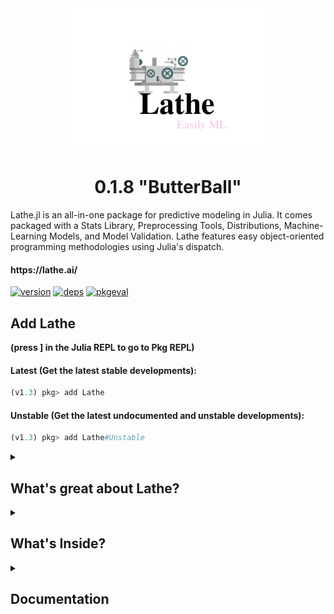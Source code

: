 <div align="center"><img src="https://github.com/ChifiSource/Lathe.jl/blob/Unstable/assets/lathelogo.png" />
  <h1>0.1.8 "ButterBall"</h1>
</div>
<div align="left">
  <p> Lathe.jl is an all-in-one package for predictive modeling in Julia. It comes packaged with a Stats Library, Preprocessing Tools, Distributions, Machine-Learning Models, and Model Validation. Lathe features easy object-oriented programming methodologies using Julia's dispatch.</p>
  <h4>https://lathe.ai/</h4>
        </div>
        
[![version](https://juliahub.com/docs/Lathe/version.svg)](https://juliahub.com/ui/Packages/Lathe/6rMNJ)
[![deps](https://juliahub.com/docs/Lathe/deps.svg)](https://juliahub.com/ui/Packages/Lathe/6rMNJ?t=2)
[![pkgeval](https://juliahub.com/docs/Lathe/pkgeval.svg)](https://juliahub.com/ui/Packages/Lathe/6rMNJ)
## Add Lathe
**(press ] in the Julia REPL to go to Pkg REPL)**
 #### Latest (Get the latest stable developments):
 ```julia
 (v1.3) pkg> add Lathe
 ```
 #### Unstable (Get the latest undocumented and unstable developments):
 ```julia
 (v1.3) pkg> add Lathe#Unstable
 ```


<details class="details-overlay">
  <summary class="btn"><h2>What's great about Lathe?</h2></summary>
<div>

#### Easily ML
Lathe brings an entirely different methodology to the Julia language. Types are created to adhere to the object-oriented programming paradigm, and syntax is akin to that of Pythonic machine-learning packages, like SkLearn.
#### Fully Featured
Lathe includes many of the tools commonly used by machine-learning engineers and scientists out of the box, rather than relying on more dependencies to do so.
#### Deployable
Lathe models can be easily serialized and deployed onto production servers using **Genie.jl**, or a similar high-performance web-server. Lathe also has support for pipelines, meaning most pre-processing operations can be automated and performed with one easy call.
#### Fast
Lathe uses a faster methodology than most other Julia packages for machine-learning. Furthermore, the package also takes advantage of the natural ability of the language to be fast. As a result, Lathe is also faster than most similar packages for other high-level statistical programming languages.
#### Julian
Lathe is written in 100-percent pure Julia. As a result, the package often takes advantage of very Julian methods of dealing with problems, such as dispatch, macros, and syntactical expressions.
#### Compatible
Lathe.jl has DataFrames.jl support, making it incredibly easy to put your data to work!
#### Improving
Lathe.jl is a relatively immature package, but is still making considerable leaps in the Julia ecosystem! Lathe is constantly improving, and that is a great thing if you happen to be utilizing the package!
</div>
</details>

<details class="details-overlay">
  <summary class="btn"><h2>What's Inside?</h2></summary>
<div>

### Stats
- Distributions
- Statistical tests
- Bayesian tests
- Model validation
- Sampling
- General Statistics

### Preprocess
- Scalers
- Encoders
- Splitters
### Models
- Pipelines
- Powerlog
- Logistic Regression
- Kmeans Clustering
- Random Forest Classifier
- Decision Tree Classifier
- Pipelines
- Linear Regression
- Linear Least square

</div>
</details>




<details class="details-overlay">
  <summary class="btn"><h2>Documentation</h2></summary>
<div align = "center">
  <img src = https://pbs.twimg.com/profile_images/1301103380119650306/9WvLrYXe.jpg width = 100 height = 100></img>
  
  
 # [Documentation on JuliaHub](https://juliahub.com/docs/Lathe/6rMNJ/)
 
 <img src = https://github.com/emmettgb/Lathe-Books/blob/main/lathebooks.png width = 100 height = 100></img>
 # [Example Notebooks (Lathe Books!)](https://github.com/emmettgb/Lathe-Books)
</div>
</details>

